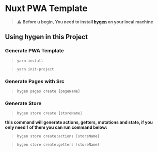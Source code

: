 # Nuxt PWA Template

> ⚠️ **Before u begin, You need to install [hygen](https://github.com/jondot/hygen) on your local machine**


 ## Using hygen in this Project
  ### Generate PWA Template
  > `yarn install`
  
  > `yarn init-project`
  
  ### Generate Pages with Src  
  >`hygen pages create [pageName]`
  >
  ### Generate Store  
  >`hygen store create [storeName]` 
  
  **this command will generate actions, getters, mutations and state, if you only need 1 of them you can run command below:**
  >`hygen store create:actions [storeName]` 
  
  > `hygen store create:getters [storeName]` 
